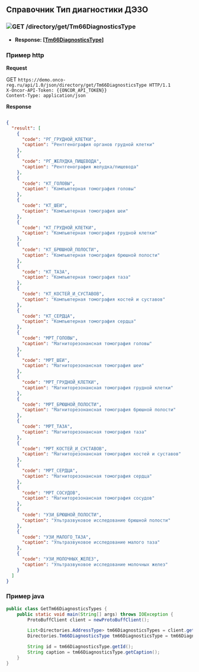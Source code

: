## Справочник Тип диагностики ДЭЗО

### ![GET](../../../../img/get.png) /directory/get/Tm66DiagnosticsType
* **Response: [[Tm66DiagnosticsType](../../../../types/types.md#com.siams.med.api.Tm66DiagnosticsType)]**

### Пример http


**Request** 

GET `https://demo.onco-reg.ru/api/1.0/json/directory/get/Tm66DiagnosticsType HTTP/1.1`  
`X-Oncor-API-Token: {{ONCOR_API_TOKEN}}`  
`Content-Type: application/json`

**Response**

```json

{
  "result": [
    {
      "code": "РГ_ГРУДНОЙ_КЛЕТКИ",
      "caption": "Рентгенография органов грудной клетки"
    },
    {
      "code": "РГ_ЖЕЛУДКА_ПИЩЕВОДА",
      "caption": "Рентгенография желудка/пищевода"
    },
    {
      "code": "КТ_ГОЛОВЫ",
      "caption": "Компьютерная томография головы"
    },
    {
      "code": "КТ_ШЕИ",
      "caption": "Компьютерная томография шеи"
    },
    {
      "code": "КТ_ГРУДНОЙ_КЛЕТКИ",
      "caption": "Компьютерная томография грудной клетки"
    },
    {
      "code": "КТ_БРЮШНОЙ_ПОЛОСТИ",
      "caption": "Компьютерная томография брюшной полости"
    },
    {
      "code": "КТ_ТАЗА",
      "caption": "Компьютерная томография таза"
    },
    {
      "code": "КТ_КОСТЕЙ_И_СУСТАВОВ",
      "caption": "Компьютерная томография костей и суставов"
    },
    {
      "code": "КТ_СЕРДЦА",
      "caption": "Компьютерная томография сердца"
    },
    {
      "code": "МРТ_ГОЛОВЫ",
      "caption": "Магниторезонансная томография головы"
    },
    {
      "code": "МРТ_ШЕИ",
      "caption": "Магниторезонансная томография шеи"
    },
    {
      "code": "МРТ_ГРУДНОЙ_КЛЕТКИ",
      "caption": "Магниторезонансная томография грудной клетки"
    },
    {
      "code": "МРТ_БРЮШНОЙ_ПОЛОСТИ",
      "caption": "Магниторезонансная томография брюшной полости"
    },
    {
      "code": "МРТ_ТАЗА",
      "caption": "Магниторезонансная томография таза"
    },
    {
      "code": "МРТ_КОСТЕЙ_И_СУСТАВОВ",
      "caption": "Магниторезонансная томография костей и суставов"
    },
    {
      "code": "МРТ_СЕРДЦА",
      "caption": "Магниторезонансная томография сердца"
    },
    {
      "code": "МРТ_СОСУДОВ",
      "caption": "Магниторезонансная томография сосудов"
    },
    {
      "code": "УЗИ_БРЮШНОЙ_ПОЛОСТИ",
      "caption": "Ультразвуковое исследование брюшной полости"
    },
    {
      "code": "УЗИ_МАЛОГО_ТАЗА",
      "caption": "Ультразвуковое исследование малого таза"
    },
    {
      "code": "УЗИ_МОЛОЧНЫХ_ЖЕЛЕЗ",
      "caption": "Ультразвуковое исследование молочных желез"
    }
  ]
}
```

### Пример java

```java
public class GetTm66DiagnosticsTypes {
    public static void main(String[] args) throws IOException {
        ProtoBuffClient client = newProtoBuffClient();

        List<Directories.AddressType> tm66DiagnosticsTypes = client.getTm66DiagnosticsTypes();
        Directories.Tm66DiagnosticsType tm66DiagnosticsType = tm66DiagnosticsTypes.get(0);

        String id = tm66DiagnosticsType.getId();
        String caption = tm66DiagnosticsType.getCaption();
    }
}

```
